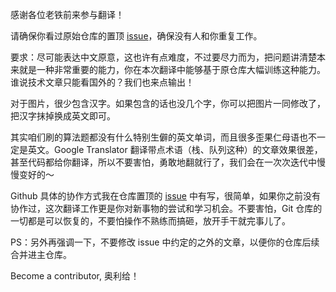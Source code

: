 感谢各位老铁前来参与翻译！

请确保你看过原始仓库的置顶 [issue](https://github.com/labuladong/fucking-algorithm/issues/9)，确保没有人和你重复工作。

要求：尽可能表达中文原意，这也许有点难度，不过要尽力而为，把问题讲清楚本来就是一种非常重要的能力，你在本次翻译中能够基于原仓库大幅训练这种能力。谁说技术文章只能看国外的？我们也来点输出！

对于图片，很少包含汉字。如果包含的话也没几个字，你可以把图片一同修改了，把汉字抹掉换成英文即可。

其实咱们刷的算法题都没有什么特别生僻的英文单词，而且很多歪果仁母语也不一定是英文。Google Translator 翻译带点术语（栈、队列这种）的文章效果很差，甚至代码都给你翻译，所以不要害怕，勇敢地翻就行了，我们会在一次次迭代中慢慢变好的～

Github 具体的协作方式我在仓库置顶的 [issue](https://github.com/labuladong/fucking-algorithm/issues/9) 中有写，很简单，如果你之前没有协作过，这次翻译工作更是你对新事物的尝试和学习机会。不要害怕，Git 仓库的一切都是可以恢复的，不要怕操作不熟练而搞砸，放开手干就完事儿了。

PS：另外再强调一下，不要修改 issue 中约定的之外的文章，以便你的仓库后续合并进主仓库。

Become a contributor, 奥利给！